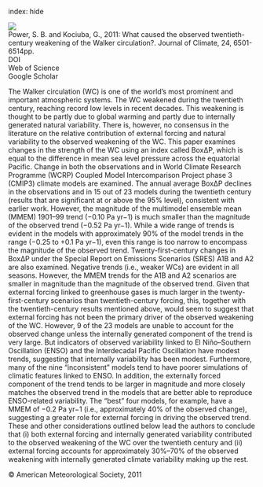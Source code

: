 index: hide

<div class="Citation">
    <div class="Citation-thumb CitationThumb-linked"  data-href="https://doi.org/10.1175/2011jcli4101.1">
      <img src="https://static.claimspace.cloud/climate-study-static/refs/thumbs/12/Power_and_Kociuba_2011b-thumb.png" />
    </div>

  <div class="Citation-body">
    <div class="Citation-text">Power, S. B. and Kociuba, G., 2011: What caused the observed twentieth-century weakening of the Walker circulation?. <span class="Article-journal">Journal of Climate, </span><span class="Article-volume">24, </span>6501-6514pp.</div>
    <div class="Citation-links">
      <div class="CitationLink" data-href="https://doi.org/10.1175/2011jcli4101.1">
        <div class="CitationLink-icon CitationLink-Doi"></div>
        <div class="CitationLink-text">DOI</div>
      </div>
      <div class="CitationLink" data-href="http://cel.webofknowledge.com/InboundService.do?customersID=atyponcel&smartRedirect=yes&mode=FullRecord&IsProductCode=Yes&product=CEL&Init=Yes&Func=Frame&action=retrieve&SrcApp=literatum&SrcAuth=atyponcel&SID=7CNc3cIRaBKjGbSujFM&UT=WOS:000298201300015">
        <div class="CitationLink-icon CitationLink-Isi"></div>
        <div class="CitationLink-text">Web of Science</div>
      </div>
      <div class="CitationLink" data-href="https://scholar.google.com/scholar?q=10.1175/2011jcli4101.1">
        <div class="CitationLink-icon CitationLink-Scholar"></div>
        <div class="CitationLink-text">Google Scholar</div>
      </div>
    </div>
  </div>
</div>

The Walker circulation (WC) is one of the world’s most prominent and important atmospheric systems. The WC weakened during the twentieth century, reaching record low levels in recent decades. This weakening is thought to be partly due to global warming and partly due to internally generated natural variability. There is, however, no consensus in the literature on the relative contribution of external forcing and natural variability to the observed weakening of the WC. This paper examines changes in the strength of the WC using an index called BoxΔP, which is equal to the difference in mean sea level pressure across the equatorial Pacific. Change in both the observations and in World Climate Research Programme (WCRP) Coupled Model Intercomparison Project phase 3 (CMIP3) climate models are examined. The annual average BoxΔP declines in the observations and in 15 out of 23 models during the twentieth century (results that are significant at or above the 95% level), consistent with earlier work. However, the magnitude of the multimodel ensemble mean (MMEM) 1901–99 trend (−0.10 Pa yr−1) is much smaller than the magnitude of the observed trend (−0.52 Pa yr−1). While a wide range of trends is evident in the models with approximately 90% of the model trends in the range (−0.25 to +0.1 Pa yr−1), even this range is too narrow to encompass the magnitude of the observed trend. Twenty-first-century changes in BoxΔP under the Special Report on Emissions Scenarios (SRES) A1B and A2 are also examined. Negative trends (i.e., weaker WCs) are evident in all seasons. However, the MMEM trends for the A1B and A2 scenarios are smaller in magnitude than the magnitude of the observed trend. Given that external forcing linked to greenhouse gases is much larger in the twenty-first-century scenarios than twentieth-century forcing, this, together with the twentieth-century results mentioned above, would seem to suggest that external forcing has not been the primary driver of the observed weakening of the WC. However, 9 of the 23 models are unable to account for the observed change unless the internally generated component of the trend is very large. But indicators of observed variability linked to El Niño–Southern Oscillation (ENSO) and the Interdecadal Pacific Oscillation have modest trends, suggesting that internally variability has been modest. Furthermore, many of the nine “inconsistent” models tend to have poorer simulations of climatic features linked to ENSO. In addition, the externally forced component of the trend tends to be larger in magnitude and more closely matches the observed trend in the models that are better able to reproduce ENSO-related variability. The “best” four models, for example, have a MMEM of −0.2 Pa yr−1 (i.e., approximately 40% of the observed change), suggesting a greater role for external forcing in driving the observed trend. These and other considerations outlined below lead the authors to conclude that (i) both external forcing and internally generated variability contributed to the observed weakening of the WC over the twentieth century and (ii) external forcing accounts for approximately 30%–70% of the observed weakening with internally generated climate variability making up the rest.

<div class="Citation-copy">
&copy; American Meteorological Society, 2011
</div>